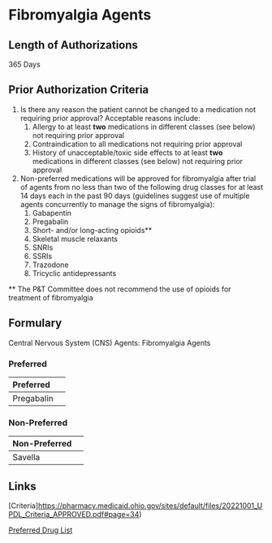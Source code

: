 # Fibromyalgia Agents

## Length of Authorizations

365 Days

## Prior Authorization Criteria

1.  Is there any reason the patient cannot be changed to a medication not requiring prior approval? Acceptable reasons include:
    1.  Allergy to at least **two** medications in different classes (see below) not requiring prior approval
    2.  Contraindication to all medications not requiring prior approval
    3.  History of unacceptable/toxic side effects to at least **two** medications in different classes (see below) not requiring prior approval
2.  Non-preferred medications will be approved for fibromyalgia after trial of agents from no less than two of the following drug classes for at least 14 days each in the past 90 days (guidelines suggest use of multiple agents concurrently to manage the signs of fibromyalgia):
    1.  Gabapentin
    2.  Pregabalin
    3.  Short- and/or long-acting opioids\*\*
    4.  Skeletal muscle relaxants
    5.  SNRIs
    6.  SSRIs
    7.  Trazodone
    8.  Tricyclic antidepressants

\*\* The P&T Committee does not recommend the use of opioids for treatment of fibromyalgia

## Formulary

Central Nervous System (CNS) Agents: Fibromyalgia Agents

### Preferred

| Preferred  |      |
| :--------- | ---: |
| Pregabalin |      |

### Non-Preferred

| Non-Preferred |      |
| :------------ | ---: |
| Savella       |      |

## Links

[Criteria]https://pharmacy.medicaid.ohio.gov/sites/default/files/20221001_UPDL_Criteria_APPROVED.pdf#page=34)

[Preferred Drug List](https://pharmacy.medicaid.ohio.gov/sites/default/files/20221001_UPDL_APPROVED_.pdf#page=16)